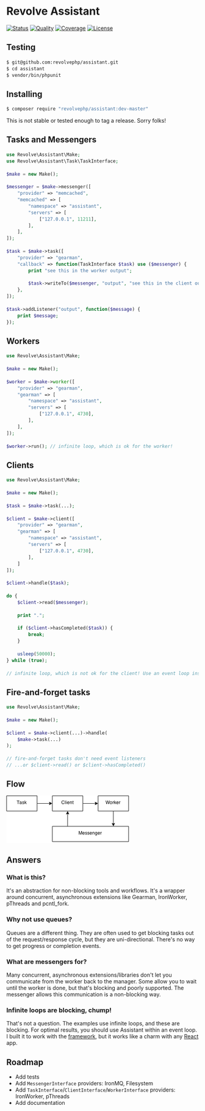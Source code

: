 # Revolve Assistant

[![Status](http://img.shields.io/travis/revolvephp/assistant.svg?style=flat-square)](https://travis-ci.org/revolvephp/assistant)
[![Quality](http://img.shields.io/scrutinizer/g/revolvephp/assistant.svg?style=flat-square)](https://scrutinizer-ci.com/g/revolvephp/assistant)
[![Coverage](http://img.shields.io/scrutinizer/coverage/g/revolvephp/assistant.svg?style=flat-square)](http://revolvephp.github.io/assistant/master)
[![License](https://img.shields.io/badge/license-MIT-blue.svg?style=flat-square)](license.md)

## Testing

```sh
$ git@github.com:revolvephp/assistant.git
$ cd assistant
$ vendor/bin/phpunit
```

## Installing

```sh
$ composer require "revolvephp/assistant:dev-master"
```

This is not stable or tested enough to tag a release. Sorry folks!

## Tasks and Messengers

```php
use Revolve\Assistant\Make;
use Revolve\Assistant\Task\TaskInterface;

$make = new Make();

$messenger = $make->messenger([
    "provider" => "memcached",
    "memcached" => [
        "namespace" => "assistant",
        "servers" => [
            ["127.0.0.1", 11211],
        ],
    ],
]);

$task = $make->task([
    "provider" => "gearman",
    "callback" => function(TaskInterface $task) use ($messenger) {
        print "see this in the worker output";

        $task->writeTo($messenger, "output", "see this in the client output");
    },
]);

$task->addListener("output", function($message) {
    print $message;
});
```

## Workers

```php
use Revolve\Assistant\Make;

$make = new Make();

$worker = $make->worker([
    "provider" => "gearman",
    "gearman" => [
        "namespace" => "assistant",
        "servers" => [
            ["127.0.0.1", 4730],
        ],
    ],
]);

$worker->run(); // infinite loop, which is ok for the worker!
```

## Clients

```php
use Revolve\Assistant\Make;

$make = new Make();

$task = $make->task(...);

$client = $make->client([
    "provider" => "gearman",
    "gearman" => [
        "namespace" => "assistant",
        "servers" => [
            ["127.0.0.1", 4730],
        ],
    ]
]);

$client->handle($task);

do {
    $client->read($messenger);

    print ".";

    if ($client->hasCompleted($task)) {
        break;
    }

    usleep(50000);
} while (true);

// infinite loop, which is not ok for the client! Use an event loop instead...
```

## Fire-and-forget tasks

```php
use Revolve\Assistant\Make;

$make = new Make();

$client = $make->client(...)->handle(
    $make->task(...)
);

// fire-and-forget tasks don't need event listeners
// ...or $client->read() or $client->hasCompleted()
```

## Flow

![flow](flow.png)

## Answers

### What is this?

It's an abstraction for non-blocking tools and workflows. It's a wrapper around concurrent, asynchronous extensions like Gearman, IronWorker, pThreads and pcntl_fork.

### Why not use queues?

Queues are a different thing. They are often used to get blocking tasks out of the request/response cycle, but they are uni-directional. There's no way to get progress or completion events.

### What are messengers for?

Many concurrent, asynchronous extensions/libraries don't let you communicate from the worker back to the manager. Some allow you to wait until the worker is done, but that's blocking and poorly supported. The messenger allows this communication is a non-blocking way.

### Infinite loops are blocking, chump!

That's not a question. The examples use infinite loops, and these are blocking. For optimal results, you should use Assistant within an event loop. I built it to work with the [framework](https://github.com/revolvephp/framework), but it works like a charm with any [React](https://github.com/reactphp/react) app.

## Roadmap

- Add tests
- Add `MessengerInterface` providers: IronMQ, Filesystem
- Add `TaskInterface`/`ClientInterface`/`WorkerInterface` providers: IronWorker, pThreads
- Add documentation